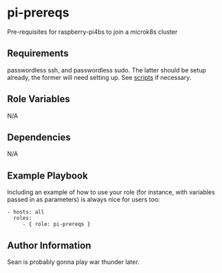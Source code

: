 pi-prereqs
=========

Pre-requisites for raspberry-pi4bs to join a microk8s cluster

Requirements
------------

passwordless ssh, and passwordless sudo. The latter should be setup already, the former will need setting up. See [scripts](../../../scripts/README.md) if necessary.

Role Variables
--------------

N/A

Dependencies
------------

N/A

Example Playbook
----------------

Including an example of how to use your role (for instance, with variables passed in as parameters) is always nice for users too:

    - hosts: all
      roles:
         - { role: pi-prereqs }

Author Information
------------------

Sean is probably gonna play war thunder later.
